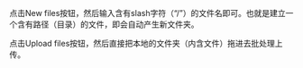 点击New files按钮，然后输入含有slash字符（“/”）的文件名即可。也就是建立一个含有路径（目录）的文件，即会自动产生新文件夹。

点击Upload files按钮，然后直接把本地的文件夹（内含文件）拖进去批处理上传。
